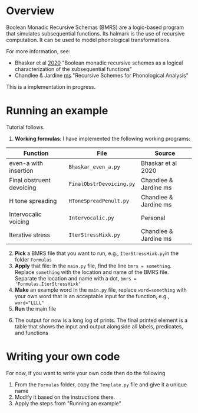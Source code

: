 # Overview
Boolean Monadic Recursive Schemas (BMRS) are a logic-based program that simulates subsequential functions. Its halmark is the use of recursive computation. It can be used to model phonological transformations. 


For more information, see:
- Bhaskar et al [2020](https://link.springer.com/chapter/10.1007/978-3-030-40608-0_10) "Boolean monadic recursive schemes as a logical characterization of the subsequential functions"
- Chandlee & Jardine [ms](http://adamjardine.net/files/chandleejardineBMRSms.pdf) "Recursive Schemes for Phonological Analysis"

This is a implementation in progress.

# Running an example
Tutorial follows.
1) **Working formulas**: I have implemented the following working programs:

|Function|File|Source|
|-|-|-|
|even-a with insertion|`Bhaskar_even_a.py`|Bhaskar et al 2020|
|Final obstruent devoicing | `FinalObstrDevoicing.py`|Chandlee & Jardine ms|
|H tone spreading|`HToneSpreadPenult.py`|Chandlee & Jardine ms|
|Intervocalic voicing|`Intervocalic.py`|Personal|
|Iterative stress|`IterStressHixk.py`|Chandlee & Jardine ms|

2) **Pick** a BMRS file that you want to run, e.g., `IterStressHixk.py`in the folder `Formulas`
3) **Apply** that file:
In the `main.py` file, find the line `bmrs = something`. 
Replace `something` with the location and name of the BMRS file. Separate the location and name with a dot,  `bmrs = 'Formulas.IterStressHixk'`
4) **Make** an example word
In the `main.py` file, replace `word=something` with your own word that is an acceptable input for the function, e.g., `word="LLLL"`
5) **Run** the main file
6. The output for now is a long log of prints. The final printed element is a table that shows the input and output alongside all labels, predicates, and functions
# Writing your own code
For now, if you want to write your own code then do the following
1) From the `Formulas` folder, copy the `Template.py` file and give it a unique name
2) Modify it based on the instructions there. 
3) Apply the steps from "Running an example"

